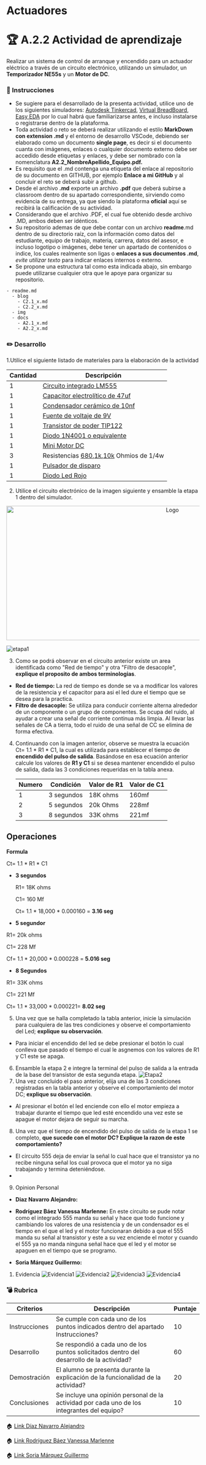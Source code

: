 # Actuadores

# :trophy: A.2.2 Actividad de aprendizaje

 Realizar un sistema de control de arranque y encendido para un actuador eléctrico a través de un circuito electrónico, utilizando un simulador, un **Temporizador NE55s** y un **Motor de DC**.


### :blue_book: Instrucciones

- Se sugiere para el desarrollado de la presenta actividad, utilice uno de los siguientes simuladores: [Autodesk Tinkercad](https://www.tinkercad.com/), [Virtual BreadBoard](http://www.virtualbreadboard.com/), [Easy EDA](https://easyeda.com/) por lo cual habrá que familiarizarse antes, e incluso instalarse o registrarse dentro de la plataforma.
- Toda actividad o reto se deberá realizar utilizando el estilo **MarkDown con extension .md** y el entorno de desarrollo VSCode, debiendo ser elaborado como un documento **single page**, es decir si el documento cuanta con imágenes, enlaces o cualquier documento externo debe ser accedido desde etiquetas y enlaces, y debe ser nombrado con la nomenclatura **A2.2_NombreApellido_Equipo.pdf.**
- Es requisito que el .md contenga una etiqueta del enlace al repositorio de su documento en GITHUB, por ejemplo **Enlace a mi GitHub** y al concluir el reto se deberá subir a github.
- Desde el archivo **.md** exporte un archivo **.pdf** que deberá subirse a classroom dentro de su apartado correspondiente, sirviendo como evidencia de su entrega, ya que siendo la plataforma **oficial** aquí se recibirá la calificación de su actividad.
- Considerando que el archivo .PDF, el cual fue obtenido desde archivo .MD, ambos deben ser idénticos.
- Su repositorio ademas de que debe contar con un archivo **readme**.md dentro de su directorio raíz, con la información como datos del estudiante, equipo de trabajo, materia, carrera, datos del asesor, e incluso logotipo o imágenes, debe tener un apartado de contenidos o indice, los cuales realmente son ligas o **enlaces a sus documentos .md**, _evite utilizar texto_ para indicar enlaces internos o externo.
- Se propone una estructura tal como esta indicada abajo, sin embargo puede utilizarse cualquier otra que le apoye para organizar su repositorio.
  
```
- readme.md
  - blog
    - C2.1_x.md
    - C2.2_x.md
  - img
  - docs
    - A2.1_x.md
    - A2.2_x.md
```
### :pencil2: Desarrollo

1.Utilice el siguiente listado de materiales para la elaboración de la actividad

| Cantidad | Descripción                            |
| -------- | -------------------------------------- |
| 1        | [Circuito integrado LM555](https://sites.google.com/site/tallerroboticanova/integrado-555?fbclid=IwAR0T01Ib0aMzzqpREoXnsm_0mhjZcGF8lvMEuznOd1KmSzYQ6MNQcI6O3UA)              |
| 1        | [Capacitor electrolítico de 47uf](https://tostatronic.com/store/es/componentes-pasivos/854-capacitor-electrolitico-47uf-50v.html?fbclid=IwAR3nmXA9FWUfZeIbqdYO4HuAyjOwpgqQNcjn1dmLe7WrLm54nyWJmqw4l5M)        |
| 1        | [Condensador cerámico de 10nf](http://www.geekbotelectronics.com/producto/capacitor-ceramico-10-nf-50-v/?fbclid=IwAR05bl6xDojGcq1rOqH6GnMJtZbuqOGiH4AvOXjdTIL3kE3ivL_GY2WbA6U)           |
| 1        | [Fuente de voltaje de 9V](https://sandorobotics.com/producto/hr0177-12/?fbclid=IwAR0INQ3PB0HCGN1SEBrg6Od2LbwqA4cvd6yL3qvWkuoCqw6z5FMe6jBI-_4)                |
| 1        | [Transistor de poder TIP122](https://sandorobotics.com/producto/tip122/?fbclid=IwAR1rW4L0cDLDQ_qJ_uQNDFEq_6aTlpLHMZqOt7jgxpxSxlz1mQtOEHNJNN8)             |
| 1        | [Diodo 1N4001 o equivalente](https://hetpro-store.com/diodo-rectificador-1n4001/?fbclid=IwAR1sE9Q_Ay9AevpJ_MDwjU0eAdnhEXn7oTmwpF_UoBkOq0l677tnlAuulFg)             |
| 1        | [Mini Motor DC](https://www.steren.com.mx/mini-motor-de-corriente-directa.html?fbclid=IwAR1ekiOL2yA_aqB69xfYra7mjtZlCStUgrdEIJR1dRU1jABcqGtvOMJMnEA)                          |
| 3        | Resistencias [680](http://www.geekbotelectronics.com/producto/resistencia-680-ohm-14-w/?fbclid=IwAR0X_4_l34vB8xJWbJg2jNNImm--UeAd23Y3r_KjCmvOQH-AOQoZEsS8xS0),[1k](https://www.electrocomponentes.es/resistencias/resistencia-1k-ohm-025w-39-.html?fbclid=IwAR2WynoI5RRZnuklRp-rYgUy-X-wyDghtCcOwK86DTpIJhfD2Hoe3-a_vc4),[10k](https://www.electrocomponentes.es/resistencias/resistencia-10k-ohm-025w-49-.html?fbclid=IwAR3gh2ng8iJIT0vpTKwnE3p5hw75oYVP8tMc5Rw6SsBpWof_PBuqHEFrYa4#:~:text=Peque%C3%B1a%20resistencia%20de%20pel%C3%ADcula%20de,de%20trabajo%20de%20hasta%20300v) Ohmios de 1/4w |
| 1        | [Pulsador de disparo](https://www.diarioelectronicohoy.com/blog/pulsadores-sin-rebotes?fbclid=IwAR2FCOL3OVsaLGEjd_OViWb15EJQpf9OrhL5Kn6YapnTKC2-sOA5HSqkxyE)                    |
| 1        | [Diodo Led Rojo](http://www.geekbotelectronics.com/producto/led-difuso-rojo-5-mm/?fbclid=IwAR3UZTDFrPCM1_jq0bSiGj8WZhIjZLJ09N4q7naL98_LEmlQLrUJ095xO7U)                         |

2. Utilice el circuito electrónico de la imagen siguiente y ensamble la etapa 1 dentro del simulador.

<p align="center">
    <img alt="Logo" src="../img/C2.x_CircuitoNe555MotorDC.png" width=850 height=350>
</p>

![etapa1](../img/Etapa1.png)

3. Como se podrá observar en el circuito anterior existe un area identificada como "Red de tiempo" y otra "Filtro de desacople", **explique el proposito de ambos terminologias**.
   
  - **Red de tiempo:** La red de tiempo es donde se va a modificar los valores de la resistencia y el capacitor para asi el led dure el tiempo que se desea para la practica.
  - **Filtro de desacople:** Se utiliza para conducir corriente alterna alrededor de un componente o un grupo de componentes. Se ocupa del ruido, al ayudar a crear una señal de corriente continua más limpia. Al llevar las señales de CA a tierra, todo el ruido de una señal de CC se elimina de forma efectiva.

4. Continuando con la imagen anterior, observe se muestra la ecuación Ct= 1.1 * R1 * C1, la cual es utilizada para establecer el tiempo de **encendido del pulso de salida**. Basándose en esa ecuación anterior calcule los valores de **R1 y C1** si se desea mantener encendido el pulso de salida, dada las 3 condiciones requeridas en la tabla anexa.

    | Numero | Condición  | Valor de R1 | Valor de C1 |
    | ------ | ---------- | ----------- | ----------- |
    | 1      | 3 segundos |   18K ohms          |   160mf          |
    | 2      | 5 segundos | 20k Ohms            | 228mf            |
    | 3      | 8 segundos | 33K ohms            |  221mf          |

## **Operaciones**

**Formula**

Ct= 1.1 * R1 * C1
- **3 segundos**
  
  R1= 18K ohms
  
  C1= 160 Mf

  Ct= 1.1 * 18,000 * 0.000160 = **3.16 seg**

 - **5 segundor**

  R1= 20k ohms

  C1= 228 Mf

  Cf= 1.1 * 20,000 * 0.000228 = **5.016 seg**

 - **8 Segundos**

R1= 33K ohms

C1= 221 Mf

Ct= 1.1 * 33,000 * 0.000221= **8.02 seg**

5. Una vez que se halla completado la tabla anterior, inicie la simulación para cualquiera de las tres condiciones y observe el comportamiento del Led;  **explique su observación**.
   
- Para iniciar el encendido del led se debe presionar el botón lo cual conlleva que pasado el tiempo el cual le asgnemos con los valores de R1 y C1 este se apaga.
  
6. Ensamble la etapa 2 e integre la terminal del pulso de salida a la entrada de la base del transistor de esta segunda etapa.
   ![Etapa2](../img/Etapa1%20y%20Etapa2.png)
7. Una vez concluido el paso anterior, elija una de las 3 condiciones registradas en la tabla anterior y observe el comportamiento del motor DC; **explique su observación**.

- Al presionar el botón el led enciende con ello el motor empieza a trabajar durante el tiempo que led esté encendido una vez este se apague el motor dejara de seguir su marcha.

8. Una vez que el tiempo de encendido del pulso de salida de la etapa 1 se completo, **que sucede con el motor DC? Explique la razon de este comportamiento?**
- El circuito 555 deja de enviar la señal lo cual hace que el transistor ya no recibe ninguna señal los cual provoca que el motor ya no siga trabajando y termina deteniéndose.
- 
9.  Opinion Personal
- **Diaz Navarro Alejandro:**
- **Rodríguez Báez Vanessa Marlenne:** En este circuito se pude notar como el integrado 555 manda su señal y hace que todo funcione y cambiando los valores de una resistencia y de un condensador es el tiempo en el que el led y el motor funcionaran debido a que el 555 manda su señal al transistor y este a su vez enciende el motor y cuando el 555 ya no manda ninguna señal hace que el led y el motor se apaguen en el tiempo que se programo.

- **Soria Márquez Guillermo:**
1.   Evidencia 
![Evidencia1](../img/evi1.1.png)
![Evidencia2](../img/evi1.2.png)
![Evidencia3](../img/evi1.3.png)
![Evidencia4](../img/evi1.4.png)

### :bomb: Rubrica

| Criterios     | Descripción                                                                                  | Puntaje |
| ------------- | -------------------------------------------------------------------------------------------- | ------- |
| Instrucciones | Se cumple con cada uno de los puntos indicados dentro del apartado Instrucciones?            | 10      |
| Desarrollo    | Se respondió a cada uno de los puntos solicitados dentro del desarrollo de la actividad?     | 60      |
| Demostración  | El alumno se presenta durante la explicación de la funcionalidad de la actividad?            | 20      |
| Conclusiones  | Se incluye una opinión personal de la actividad  por cada uno de los integrantes del equipo? | 10      |


:house: [Link  Díaz Navarro Alejandro](https://github.com/AlejandroDiaz96/SistemasProgramables2020)

:house: [Link Rodríguez Báez Vanessa Marlenne](https://github.com/vanessamRodriguez/Sistemas_Programables)

:house: [Link Soria Márquez Guillermo](https://github.com/GuillermoSoria97/Sistemas_P)


